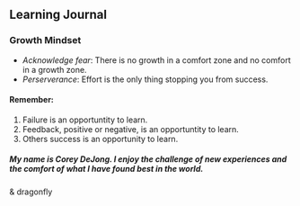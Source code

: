 ## Learning Journal

### Growth Mindset
 * _Acknowledge fear_: There is no growth in a comfort zone and no comfort in a growth zone.
 * _Perserverance_: Effort is the only thing stopping you from success.
 

#### Remember:
1. Failure is an opportuntity to learn.
2. Feedback, positive or negative, is an opportuntity to learn.
3. Others success is an opportunity to learn. 


##### My name is Corey DeJong. I enjoy the challenge of new experiences and the comfort of what I have found best in the world.
& dragonfly
